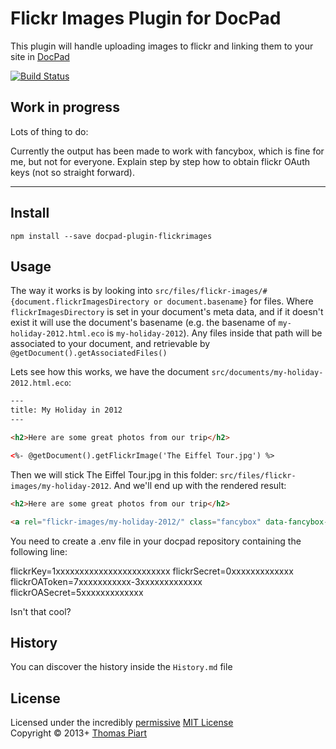 # Flickr Images Plugin for DocPad
This plugin will handle uploading images to flickr and linking them to your site in [DocPad](https://docpad.org)

[![Build Status](https://travis-ci.org/tomap/docpad-plugin-flickrimages.png?branch=master)](https://travis-ci.org/tomap/docpad-plugin-flickrimages)

## Work in progress

Lots of thing to do:

Currently the output has been made to work with fancybox, which is fine for me, but not for everyone.
Explain step by step how to obtain flickr OAuth keys (not so straight forward).

---

## Install

```
npm install --save docpad-plugin-flickrimages
```



## Usage

The way it works is by looking into `src/files/flickr-images/#{document.flickrImagesDirectory or document.basename}` for files. Where `flickrImagesDirectory` is set in your document's meta data, and if it doesn't exist it will use the document's basename (e.g. the basename of `my-holiday-2012.html.eco` is `my-holiday-2012`). Any files inside that path will be associated to your document, and retrievable by `@getDocument().getAssociatedFiles()`

Lets see how this works, we have the document `src/documents/my-holiday-2012.html.eco`:

``` html
---
title: My Holiday in 2012
---

<h2>Here are some great photos from our trip</h2>

<%- @getDocument().getFlickrImage('The Eiffel Tour.jpg') %>
```

Then we will stick The Eiffel Tour.jpg in this folder: `src/files/flickr-images/my-holiday-2012`. And we'll end up with the rendered result:

``` html
<h2>Here are some great photos from our trip</h2>

<a rel="flickr-images/my-holiday-2012/" class="fancybox" data-fancybox-href="http://farm9.staticflickr.com/8528/8521291746_fc4e33b592_b.jpg" href="http://www.flickr.com/photos/92861950@N07/8521291746/"><img src="http://farm9.staticflickr.com/8528/8521291746_fc4e33b592.jpg"></a>

```

You need to create a .env file in your docpad repository containing the following line:

flickrKey=1xxxxxxxxxxxxxxxxxxxxxxxx
flickrSecret=0xxxxxxxxxxxxx
flickrOAToken=7xxxxxxxxxxx-3xxxxxxxxxxxxx
flickrOASecret=5xxxxxxxxxxxxx


Isn't that cool?


## History
You can discover the history inside the `History.md` file


## License
Licensed under the incredibly [permissive](http://en.wikipedia.org/wiki/Permissive_free_software_licence) [MIT License](http://creativecommons.org/licenses/MIT/)
<br/>Copyright &copy; 2013+ [Thomas Piart](http://tpî.eu)
